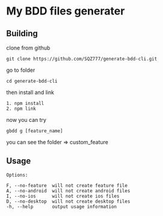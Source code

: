 My BDD files generater
===


##  Building

clone from github

```
git clone https://github.com/SQZ777/generate-bdd-cli.git
```
go to folder

```
cd generate-bdd-cli
```
then install and link
```
1. npm install
2. npm link
```

now you can try
```
gbdd g [feature_name]
```

you can see the folder => custom_feature

## Usage

```
Options:

F, --no-feature  will not create feature file
A, --no-android  will not create android files
I, --no-ios      will not create ios files
D, --no-desktop  will not create desktop files
-h, --help       output usage information
```